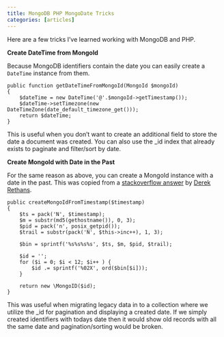 ```yaml
---
title: MongoDB PHP MongoDate Tricks
categories: [articles]
---
```

<p>Here are a few tricks I&rsquo;ve learned working with MongoDB and PHP.</p>

<p><strong>Create DateTime from MongoId</strong></p>

<p>Because MongoDB identifiers contain the date you can easily create a <code>DateTime</code> instance from them.</p>

<pre><code>public function getDateTimeFromMongoId(MongoId $mongoId)
{
    $dateTime = new DateTime('@'.$mongoId-&gt;getTimestamp());
    $dateTime-&gt;setTimezone(new DateTimeZone(date_default_timezone_get()));
    return $dateTime;
}
</code></pre>

<p>This is useful when you don&rsquo;t want to create an additional field to store the date a document was created. You can also use the _id index that already exists to paginate and filter/sort by date.</p>

<p><strong>Create MongoId with Date in the Past</strong></p>

<p>For the same reason as above, you can create a MongoId instance with a date in the past. This was copied from a <a href="http://stackoverflow.com/questions/14370143/create-mongodb-objectid-from-date-in-the-past-using-php-driver/14380093#14380093" target="_blank">stackoverflow answer</a> by <a href="http://derickrethans.nl/" target="_blank">Derek Rethans</a>.</p>

<pre><code>public createMongoIdFromTimestamp($timestamp)
{
    $ts = pack('N', $timestamp);
    $m = substr(md5(gethostname()), 0, 3);
    $pid = pack('n', posix_getpid());
    $trail = substr(pack('N', $this-&gt;inc++), 1, 3);

    $bin = sprintf('%s%s%s%s', $ts, $m, $pid, $trail);

    $id = '';
    for ($i = 0; $i &lt; 12; $i++ ) {
        $id .= sprintf('%02X', ord($bin[$i]));
    }

    return new \MongoID($id);
}
</code></pre>

<p>This was useful when migrating legacy data in to a collection where we utilize the _id for pagination and displaying a created date. If we simply created identifiers with todays date then it would show old records with all the same date and pagination/sorting would be broken.</p>
